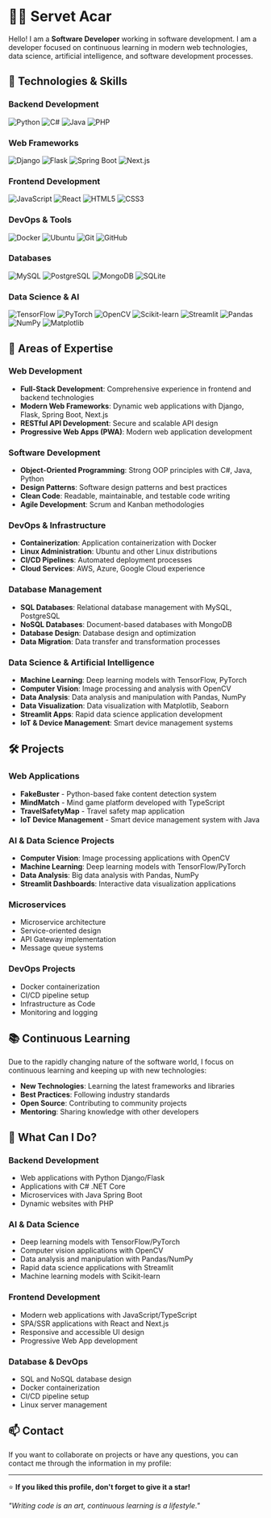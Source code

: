 # 👨‍💻 Servet Acar

Hello! I am a **Software Developer** working in software development. I am a developer focused on continuous learning in modern web technologies, data science, artificial intelligence, and software development processes.

## 🚀 Technologies & Skills

### **Backend Development**
![Python](https://img.shields.io/badge/Python-3776AB?style=for-the-badge&logo=python&logoColor=white)
![C#](https://img.shields.io/badge/C%23-239120?style=for-the-badge&logo=c-sharp&logoColor=white)
![Java](https://img.shields.io/badge/Java-ED8B00?style=for-the-badge&logo=openjdk&logoColor=white)
![PHP](https://img.shields.io/badge/PHP-777BB4?style=for-the-badge&logo=php&logoColor=white)

### **Web Frameworks**
![Django](https://img.shields.io/badge/Django-092E20?style=for-the-badge&logo=django&logoColor=white)
![Flask](https://img.shields.io/badge/Flask-000000?style=for-the-badge&logo=flask&logoColor=white)
![Spring Boot](https://img.shields.io/badge/Spring_Boot-6DB33F?style=for-the-badge&logo=spring-boot&logoColor=white)
![Next.js](https://img.shields.io/badge/Next.js-000000?style=for-the-badge&logo=next.js&logoColor=white)

### **Frontend Development**
![JavaScript](https://img.shields.io/badge/JavaScript-F7DF1E?style=for-the-badge&logo=javascript&logoColor=black)
![React](https://img.shields.io/badge/React-20232A?style=for-the-badge&logo=react&logoColor=61DAFB)
![HTML5](https://img.shields.io/badge/HTML5-E34F26?style=for-the-badge&logo=html5&logoColor=white)
![CSS3](https://img.shields.io/badge/CSS3-1572B6?style=for-the-badge&logo=css3&logoColor=white)

### **DevOps & Tools**
![Docker](https://img.shields.io/badge/Docker-2496ED?style=for-the-badge&logo=docker&logoColor=white)
![Ubuntu](https://img.shields.io/badge/Ubuntu-E95420?style=for-the-badge&logo=ubuntu&logoColor=white)
![Git](https://img.shields.io/badge/Git-F05032?style=for-the-badge&logo=git&logoColor=white)
![GitHub](https://img.shields.io/badge/GitHub-100000?style=for-the-badge&logo=github&logoColor=white)

### **Databases**
![MySQL](https://img.shields.io/badge/MySQL-4479A1?style=for-the-badge&logo=mysql&logoColor=white)
![PostgreSQL](https://img.shields.io/badge/PostgreSQL-316192?style=for-the-badge&logo=postgresql&logoColor=white)
![MongoDB](https://img.shields.io/badge/MongoDB-4EA94B?style=for-the-badge&logo=mongodb&logoColor=white)
![SQLite](https://img.shields.io/badge/SQLite-07405E?style=for-the-badge&logo=sqlite&logoColor=white)

### **Data Science & AI**
![TensorFlow](https://img.shields.io/badge/TensorFlow-FF6F00?style=for-the-badge&logo=tensorflow&logoColor=white)
![PyTorch](https://img.shields.io/badge/PyTorch-EE4C2C?style=for-the-badge&logo=pytorch&logoColor=white)
![OpenCV](https://img.shields.io/badge/OpenCV-5C3EE8?style=for-the-badge&logo=opencv&logoColor=white)
![Scikit-learn](https://img.shields.io/badge/scikit--learn-F7931E?style=for-the-badge&logo=scikit-learn&logoColor=white)
![Streamlit](https://img.shields.io/badge/Streamlit-FF4B4B?style=for-the-badge&logo=streamlit&logoColor=white)
![Pandas](https://img.shields.io/badge/Pandas-150458?style=for-the-badge&logo=pandas&logoColor=white)
![NumPy](https://img.shields.io/badge/NumPy-013243?style=for-the-badge&logo=numpy&logoColor=white)
![Matplotlib](https://img.shields.io/badge/Matplotlib-11557C?style=for-the-badge&logo=matplotlib&logoColor=white)

## 💼 Areas of Expertise

### **Web Development**
- **Full-Stack Development**: Comprehensive experience in frontend and backend technologies
- **Modern Web Frameworks**: Dynamic web applications with Django, Flask, Spring Boot, Next.js
- **RESTful API Development**: Secure and scalable API design
- **Progressive Web Apps (PWA)**: Modern web application development

### **Software Development**
- **Object-Oriented Programming**: Strong OOP principles with C#, Java, Python
- **Design Patterns**: Software design patterns and best practices
- **Clean Code**: Readable, maintainable, and testable code writing
- **Agile Development**: Scrum and Kanban methodologies

### **DevOps & Infrastructure**
- **Containerization**: Application containerization with Docker
- **Linux Administration**: Ubuntu and other Linux distributions
- **CI/CD Pipelines**: Automated deployment processes
- **Cloud Services**: AWS, Azure, Google Cloud experience

### **Database Management**
- **SQL Databases**: Relational database management with MySQL, PostgreSQL
- **NoSQL Databases**: Document-based databases with MongoDB
- **Database Design**: Database design and optimization
- **Data Migration**: Data transfer and transformation processes

### **Data Science & Artificial Intelligence**
- **Machine Learning**: Deep learning models with TensorFlow, PyTorch
- **Computer Vision**: Image processing and analysis with OpenCV
- **Data Analysis**: Data analysis and manipulation with Pandas, NumPy
- **Data Visualization**: Data visualization with Matplotlib, Seaborn
- **Streamlit Apps**: Rapid data science application development
- **IoT & Device Management**: Smart device management systems

## 🛠️ Projects

### **Web Applications**
- **FakeBuster** - Python-based fake content detection system
- **MindMatch** - Mind game platform developed with TypeScript
- **TravelSafetyMap** - Travel safety map application
- **IoT Device Management** - Smart device management system with Java

### **AI & Data Science Projects**
- **Computer Vision**: Image processing applications with OpenCV
- **Machine Learning**: Deep learning models with TensorFlow/PyTorch
- **Data Analysis**: Big data analysis with Pandas, NumPy
- **Streamlit Dashboards**: Interactive data visualization applications

### **Microservices**
- Microservice architecture
- Service-oriented design
- API Gateway implementation
- Message queue systems

### **DevOps Projects**
- Docker containerization
- CI/CD pipeline setup
- Infrastructure as Code
- Monitoring and logging

## 📚 Continuous Learning

Due to the rapidly changing nature of the software world, I focus on continuous learning and keeping up with new technologies:

- **New Technologies**: Learning the latest frameworks and libraries
- **Best Practices**: Following industry standards
- **Open Source**: Contributing to community projects
- **Mentoring**: Sharing knowledge with other developers

## 🌟 What Can I Do?

### **Backend Development**
- Web applications with Python Django/Flask
- Applications with C# .NET Core
- Microservices with Java Spring Boot
- Dynamic websites with PHP

### **AI & Data Science**
- Deep learning models with TensorFlow/PyTorch
- Computer vision applications with OpenCV
- Data analysis and manipulation with Pandas/NumPy
- Rapid data science applications with Streamlit
- Machine learning models with Scikit-learn

### **Frontend Development**
- Modern web applications with JavaScript/TypeScript
- SPA/SSR applications with React and Next.js
- Responsive and accessible UI design
- Progressive Web App development

### **Database & DevOps**
- SQL and NoSQL database design
- Docker containerization
- CI/CD pipeline setup
- Linux server management

## 📫 Contact

If you want to collaborate on projects or have any questions, you can contact me through the information in my profile:

---

⭐ **If you liked this profile, don't forget to give it a star!**

*"Writing code is an art, continuous learning is a lifestyle."*
